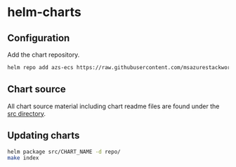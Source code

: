 # helm-charts

## Configuration

Add the chart repository.

``` bash
helm repo add azs-ecs https://raw.githubusercontent.com/msazurestackworkloads/helm-charts/master/repo/
```

## Chart source

All chart source material including chart readme files are found under the [src directory](/src/).

## Updating charts

``` bash
helm package src/CHART_NAME -d repo/
make index
```
